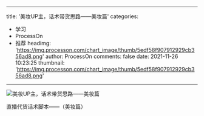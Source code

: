 
---
title: '美妆UP主，话术带货思路——美妆篇'
categories: 
 - 学习
 - ProcessOn
 - 推荐
headimg: 'https://img.processon.com/chart_image/thumb/5edf58f907912929cb356ad8.png'
author: ProcessOn
comments: false
date: 2021-11-26 10:23:25
thumbnail: 'https://img.processon.com/chart_image/thumb/5edf58f907912929cb356ad8.png'
---

<div>   
<img class="thumb" alt="美妆UP主，话术带货思路——美妆篇" src="https://img.processon.com/chart_image/thumb/5edf58f907912929cb356ad8.png" referrerpolicy="no-referrer">
<p>直播代货话术脚本——（美妆篇）</p>  
</div>
            